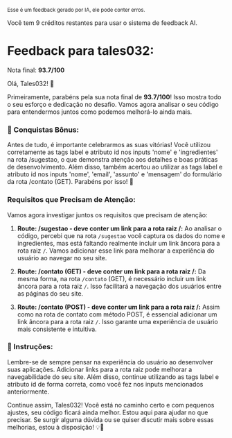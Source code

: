 <sup>Esse é um feedback gerado por IA, ele pode conter erros.</sup>

Você tem 9 créditos restantes para usar o sistema de feedback AI.

# Feedback para tales032:

Nota final: **93.7/100**

Olá, Tales032! 🚀

Primeiramente, parabéns pela sua nota final de **93.7/100**! Isso mostra todo o seu esforço e dedicação no desafio. Vamos agora analisar o seu código para entendermos juntos como podemos melhorá-lo ainda mais. 

### 🎉 Conquistas Bônus:
Antes de tudo, é importante celebrarmos as suas vitórias! Você utilizou corretamente as tags label e atributo id nos inputs 'nome' e 'ingredientes' na rota /sugestao, o que demonstra atenção aos detalhes e boas práticas de desenvolvimento. Além disso, também acertou ao utilizar as tags label e atributo id nos inputs 'nome', 'email', 'assunto' e 'mensagem' do formulário da rota /contato (GET). Parabéns por isso! 🎉

### Requisitos que Precisam de Atenção:
Vamos agora investigar juntos os requisitos que precisam de atenção:

1. **Route: /sugestao - deve conter um link para a rota raiz /:**
Ao analisar o código, percebi que na rota `/sugestao` você captura os dados do nome e ingredientes, mas está faltando realmente incluir um link âncora para a rota raiz `/`. Vamos adicionar esse link para melhorar a experiência do usuário ao navegar no seu site. 

2. **Route: /contato (GET) - deve conter um link para a rota raiz /:**
Da mesma forma, na rota `/contato` (GET), é necessário incluir um link âncora para a rota raiz `/`. Isso facilitará a navegação dos usuários entre as páginas do seu site.

3. **Route: /contato (POST) - deve conter um link para a rota raiz /:**
Assim como na rota de contato com método POST, é essencial adicionar um link âncora para a rota raiz `/`. Isso garante uma experiência de usuário mais consistente e intuitiva.

### 📝 Instruções:
Lembre-se de sempre pensar na experiência do usuário ao desenvolver suas aplicações. Adicionar links para a rota raiz pode melhorar a navegabilidade do seu site. Além disso, continue utilizando as tags label e atributo id de forma correta, como você fez nos inputs mencionados anteriormente.

Continue assim, Tales032! Você está no caminho certo e com pequenos ajustes, seu código ficará ainda melhor. Estou aqui para ajudar no que precisar. Se surgir alguma dúvida ou se quiser discutir mais sobre essas melhorias, estou à disposição! 💡🚀